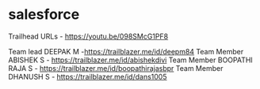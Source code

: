 # salesforce

Trailhead URLs - https://youtu.be/098SMcG1PF8

Team lead DEEPAK M -https://trailblazer.me/id/deepm84
Team Member ABISHEK S - https://trailblazer.me/id/abishekdivi
Team Member BOOPATHI RAJA S - https://trailblazer.me/id/boopathirajasbpr
Team Member DHANUSH S - https://trailblazer.me/id/dans1005
